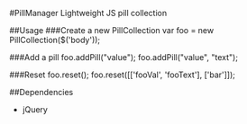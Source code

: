 #PillManager
Lightweight JS pill collection

##Usage
###Create a new PillCollection
    var foo = new PillCollection($('body'));

###Add a pill
    foo.addPill("value");
    foo.addPill("value", "text");

###Reset
    foo.reset();
    foo.reset([['fooVal', 'fooText'], ['bar']]);

##Dependencies
- jQuery

